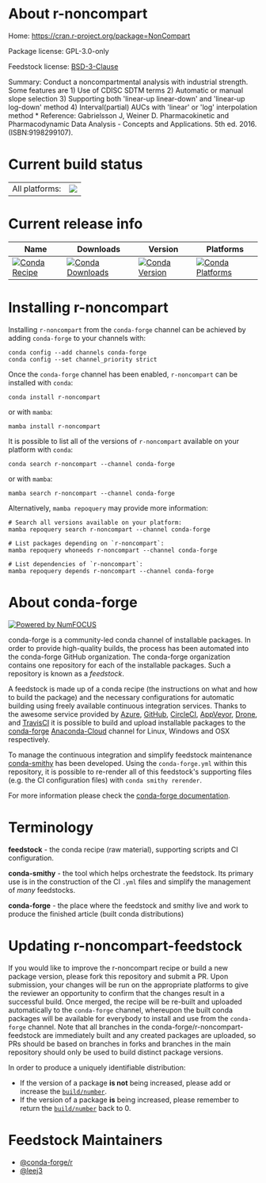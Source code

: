 About r-noncompart
==================

Home: https://cran.r-project.org/package=NonCompart

Package license: GPL-3.0-only

Feedstock license: [BSD-3-Clause](https://github.com/conda-forge/r-noncompart-feedstock/blob/main/LICENSE.txt)

Summary: Conduct a noncompartmental analysis with industrial strength. Some features are 1) Use of CDISC SDTM terms 2) Automatic or manual slope selection 3) Supporting both 'linear-up linear-down' and 'linear-up log-down' method 4) Interval(partial) AUCs with 'linear' or 'log' interpolation method * Reference: Gabrielsson J, Weiner D. Pharmacokinetic and Pharmacodynamic Data Analysis - Concepts and Applications. 5th ed. 2016. (ISBN:9198299107).

Current build status
====================


<table><tr><td>All platforms:</td>
    <td>
      <a href="https://dev.azure.com/conda-forge/feedstock-builds/_build/latest?definitionId=17861&branchName=main">
        <img src="https://dev.azure.com/conda-forge/feedstock-builds/_apis/build/status/r-noncompart-feedstock?branchName=main">
      </a>
    </td>
  </tr>
</table>

Current release info
====================

| Name | Downloads | Version | Platforms |
| --- | --- | --- | --- |
| [![Conda Recipe](https://img.shields.io/badge/recipe-r--noncompart-green.svg)](https://anaconda.org/conda-forge/r-noncompart) | [![Conda Downloads](https://img.shields.io/conda/dn/conda-forge/r-noncompart.svg)](https://anaconda.org/conda-forge/r-noncompart) | [![Conda Version](https://img.shields.io/conda/vn/conda-forge/r-noncompart.svg)](https://anaconda.org/conda-forge/r-noncompart) | [![Conda Platforms](https://img.shields.io/conda/pn/conda-forge/r-noncompart.svg)](https://anaconda.org/conda-forge/r-noncompart) |

Installing r-noncompart
=======================

Installing `r-noncompart` from the `conda-forge` channel can be achieved by adding `conda-forge` to your channels with:

```
conda config --add channels conda-forge
conda config --set channel_priority strict
```

Once the `conda-forge` channel has been enabled, `r-noncompart` can be installed with `conda`:

```
conda install r-noncompart
```

or with `mamba`:

```
mamba install r-noncompart
```

It is possible to list all of the versions of `r-noncompart` available on your platform with `conda`:

```
conda search r-noncompart --channel conda-forge
```

or with `mamba`:

```
mamba search r-noncompart --channel conda-forge
```

Alternatively, `mamba repoquery` may provide more information:

```
# Search all versions available on your platform:
mamba repoquery search r-noncompart --channel conda-forge

# List packages depending on `r-noncompart`:
mamba repoquery whoneeds r-noncompart --channel conda-forge

# List dependencies of `r-noncompart`:
mamba repoquery depends r-noncompart --channel conda-forge
```


About conda-forge
=================

[![Powered by
NumFOCUS](https://img.shields.io/badge/powered%20by-NumFOCUS-orange.svg?style=flat&colorA=E1523D&colorB=007D8A)](https://numfocus.org)

conda-forge is a community-led conda channel of installable packages.
In order to provide high-quality builds, the process has been automated into the
conda-forge GitHub organization. The conda-forge organization contains one repository
for each of the installable packages. Such a repository is known as a *feedstock*.

A feedstock is made up of a conda recipe (the instructions on what and how to build
the package) and the necessary configurations for automatic building using freely
available continuous integration services. Thanks to the awesome service provided by
[Azure](https://azure.microsoft.com/en-us/services/devops/), [GitHub](https://github.com/),
[CircleCI](https://circleci.com/), [AppVeyor](https://www.appveyor.com/),
[Drone](https://cloud.drone.io/welcome), and [TravisCI](https://travis-ci.com/)
it is possible to build and upload installable packages to the
[conda-forge](https://anaconda.org/conda-forge) [Anaconda-Cloud](https://anaconda.org/)
channel for Linux, Windows and OSX respectively.

To manage the continuous integration and simplify feedstock maintenance
[conda-smithy](https://github.com/conda-forge/conda-smithy) has been developed.
Using the ``conda-forge.yml`` within this repository, it is possible to re-render all of
this feedstock's supporting files (e.g. the CI configuration files) with ``conda smithy rerender``.

For more information please check the [conda-forge documentation](https://conda-forge.org/docs/).

Terminology
===========

**feedstock** - the conda recipe (raw material), supporting scripts and CI configuration.

**conda-smithy** - the tool which helps orchestrate the feedstock.
                   Its primary use is in the construction of the CI ``.yml`` files
                   and simplify the management of *many* feedstocks.

**conda-forge** - the place where the feedstock and smithy live and work to
                  produce the finished article (built conda distributions)


Updating r-noncompart-feedstock
===============================

If you would like to improve the r-noncompart recipe or build a new
package version, please fork this repository and submit a PR. Upon submission,
your changes will be run on the appropriate platforms to give the reviewer an
opportunity to confirm that the changes result in a successful build. Once
merged, the recipe will be re-built and uploaded automatically to the
`conda-forge` channel, whereupon the built conda packages will be available for
everybody to install and use from the `conda-forge` channel.
Note that all branches in the conda-forge/r-noncompart-feedstock are
immediately built and any created packages are uploaded, so PRs should be based
on branches in forks and branches in the main repository should only be used to
build distinct package versions.

In order to produce a uniquely identifiable distribution:
 * If the version of a package **is not** being increased, please add or increase
   the [``build/number``](https://docs.conda.io/projects/conda-build/en/latest/resources/define-metadata.html#build-number-and-string).
 * If the version of a package **is** being increased, please remember to return
   the [``build/number``](https://docs.conda.io/projects/conda-build/en/latest/resources/define-metadata.html#build-number-and-string)
   back to 0.

Feedstock Maintainers
=====================

* [@conda-forge/r](https://github.com/conda-forge/r/)
* [@leej3](https://github.com/leej3/)

